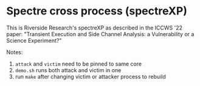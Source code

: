 # Spectre cross process (spectreXP)

This is Riverside Research's spectreXP as described in the ICCWS '22 paper:
"Transient Execution and Side Channel Analysis: a Vulnerability or a Science Experiment?"

Notes:
1. `attack` and `victim` need to be pinned to same core
2. `demo.sh` runs both attack and victim in one
3. run `make` after changing victim or attacker process to rebuild
